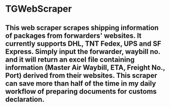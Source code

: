 # TGWebScraper
## This web scraper scrapes shipping information of packages from forwarders' websites. It currently supports DHL, TNT Fedex, UPS and SF Express. Simply input the forwarder, waybill no. and it will return an excel file containing information (Master Air Waybill, ETA, Freight No., Port) derived from their websites. This scraper can save more than half of the time in my daily workflow of preparing documents for customs declaration.

